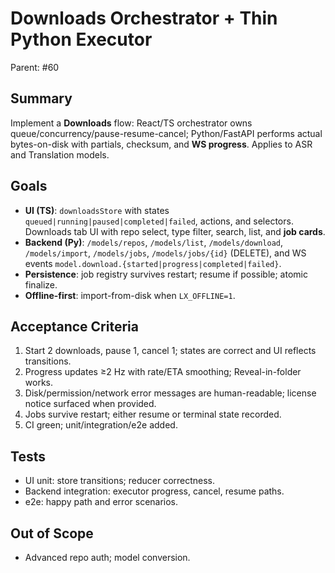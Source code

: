 # Downloads Orchestrator + Thin Python Executor

Parent: #60

## Summary
Implement a **Downloads** flow: React/TS orchestrator owns queue/concurrency/pause-resume-cancel; Python/FastAPI performs actual bytes-on-disk with partials, checksum, and **WS progress**. Applies to ASR and Translation models.

## Goals
- **UI (TS)**: `downloadsStore` with states `queued|running|paused|completed|failed`, actions, and selectors. Downloads tab UI with repo select, type filter, search, list, and **job cards**.
- **Backend (Py)**: `/models/repos`, `/models/list`, `/models/download`, `/models/import`, `/models/jobs`, `/models/jobs/{id}` (DELETE), and WS events `model.download.{started|progress|completed|failed}`.
- **Persistence**: job registry survives restart; resume if possible; atomic finalize.
- **Offline-first**: import-from-disk when `LX_OFFLINE=1`.

## Acceptance Criteria
1. Start 2 downloads, pause 1, cancel 1; states are correct and UI reflects transitions.
2. Progress updates ≥2 Hz with rate/ETA smoothing; Reveal-in-folder works.
3. Disk/permission/network error messages are human-readable; license notice surfaced when provided.
4. Jobs survive restart; either resume or terminal state recorded.
5. CI green; unit/integration/e2e added.

## Tests
- UI unit: store transitions; reducer correctness.
- Backend integration: executor progress, cancel, resume paths.
- e2e: happy path and error scenarios.

## Out of Scope
- Advanced repo auth; model conversion.
